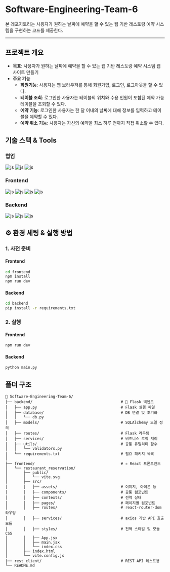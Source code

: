 # Software-Engineering-Team-6

본 레포지토리는 사용자가 원하는 날짜에 예약을 할 수 있는 웹 기반 레스토랑 예약 시스템을 구현하는 코드를 제공한다.

---
## 프로젝트 개요
* **목표**: 사용자가 원하는 날짜에 예약을 할 수 있는 웹 기반 레스토랑 예약 시스템 웹사이트 만들기
* **주요 기능**
    * **회원기능**: 사용자는 웹 브라우저를 통해 회원가입, 로그인, 로그아웃을 할 수 있다.
    * **테이블 조회**: 로그인한 사용자는 테이블의 위치와 수용 인원이 포함된 예약 가능 테이블을 조회할 수 있다.
    * **예약 기능**: 로그인한 사용자는 한 달 이내의 날짜에 대해 정보를 입력하고 테이블을 예약할 수 있다.
    * **예약 취소 기능**: 사용자는 자신의 예약을 최소 하루 전까지 직접 취소할 수 있다.


## 기술 스택 & Tools

### 협업
![js](https://img.shields.io/badge/Notion-000000?style=for-the-badge&logo=notion&logoColor=white) ![js](https://img.shields.io/badge/GIT-E44C30?style=for-the-badge&logo=git&logoColor=white) ![js](https://img.shields.io/badge/GitHub-100000?style=for-the-badge&logo=github&logoColor=white)

### Frontend
![js](https://img.shields.io/badge/HTML-239120?style=for-the-badge&logo=html5&logoColor=white) ![js](https://img.shields.io/badge/CSS-239120?&style=for-the-badge&logo=css3&logoColor=white) ![js](https://img.shields.io/badge/JavaScript-F7DF1E?style=for-the-badge&logo=JavaScript&logoColor=white) ![js](https://img.shields.io/badge/React-20232A?style=for-the-badge&logo=react&logoColor=61DAFB)

### Backend
![js](https://img.shields.io/badge/Python-3776AB?style=for-the-badge&logo=python&logoColor=white) ![js](https://img.shields.io/badge/Flask-000000?style=for-the-badge&logo=flask&logoColor=white) ![js](https://img.shields.io/badge/SQLite-07405E?style=for-the-badge&logo=sqlite&logoColor=white)


## ⚙️ 환경 세팅 & 실행 방법

### 1. 사전 준비

#### Frontend
```bash
cd frontend
npm install
npm run dev
```

#### Backend
```bash
cd backend
pip install -r requirements.txt
```

### 2. 실행

#### Frontend
```bash
npm run dev
```

#### Backend
```bash
python main.py
```


## 폴더 구조
```
📁 Software-Engineering-Team-6/
├── backend/                                       # 🐍 Flask 백엔드
│   ├── app.py                                     # Flask 실행 파일
│   ├── database/                                  # DB 연결 및 초기화
│   │   └── db.py               
│   ├── models/                                    # SQLAlchemy 모델 정의
│   ├── routes/                                    # Flask 라우팅
│   ├── services/                                  # 비즈니스 로직 처리
│   ├── utils/                                     # 공통 유틸리티 함수
│   │   └── validators.py               
│   └── requirements.txt                           # 필요 패키지 목록
│
├── frontend/                                      # ⚛️ React 프론트엔드
│   └── restaurant_reservation/
│       ├── public/
│       │   └── vite.svg
│       ├── src/
│       │   ├── assets/                            # 이미지, 아이콘 등
│       │   ├── components/                        # 공통 컴포넌트
│       │   ├── contexts/                          # 전역 상태
│       │   ├── pages/                             # 페이지별 컴포넌트
│       │   ├── routes/                            # react-router-dom 라우팅
│       │   ├── services/                          # axios 기반 API 호출 모듈
│       │   ├── styles/                            # 전역 스타일 및 모듈 CSS
│       │   ├── App.jsx
│       │   ├── main.jsx
│       │   └── index.css
│       ├── index.html
│       └── vite.config.js
├── rest_client/                                   # REST API 테스트용
└── README.md
```


